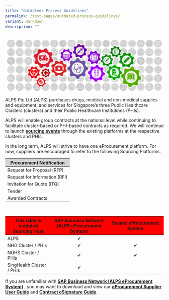 ```yaml
---
title: "Outdated: Process Guidelines"
permalink: /test-pages/outdated-process-guidelines/
variant: markdown
description: ""
---
```

![](/images/Procurement/alps_sourcing_events_process_guidelines_1920x640_clear.png)

ALPS Pte Ltd (ALPS) purchases drugs, medical and non-medical supplies and equipment, and services for Singapore’s three Public Healthcare Clusters (clusters) and their Public Healthcare Institutions (PHIs).

ALPS will enable group contracts at the national level while continuing to facilitate cluster-based or PHI-based contracts as required. We will continue to launch **[sourcing events](/strategic-procurement/national-sourcing-events/)** through the existing platforms at the respective clusters and PHIs.

In the long term, ALPS will strive to have one eProcurement platform. For now, suppliers are encouraged to refer to the following Sourcing Platforms.

<section>
	<table style="border-color: lightgray; border-width: 1px">
		<thead style="background-color: lightgray">
			<tr>
				<th>Procurement Notification</th>
			</tr>
		</thead>
		<tbody>
			<tr>
				<td>Request for Proposal (RFP)</td>
			</tr>
			<tr>
				<td>Request for Information (RFI)</td>
			</tr>
			<tr>
				<td>Invitation for Quote (ITQ)</td>
			</tr>
			<tr>
				<td>Tender</td>
			</tr>
			<tr>
				<td>Awarded Contracts</td>
			</tr>
		</tbody>
	</table>
</section>

<br>

<section>
	<table style="border-color: red; border-width: 1px">
		<thead style="background-color: red">
			<tr>
				<th style="vertical-align: middle;">This table is outdated<br>Sourcing Host</th>
				<th style="text-align: center; vertical-align: middle;">SAP Business Network<br>(ALPS eProcurement System)</th>
				<th style="text-align: center; vertical-align: middle;">Sesami eProcurement System</th>
			</tr>
		</thead>
		<tbody>
			<tr>
				<td>ALPS</td>
				<td style="text-align: center; vertical-align: middle;">️✔</td>
				<td style="text-align: center; vertical-align: middle;"></td>
			</tr>
			<tr>
				<td> NHG Cluster / PHIs</td>
				<td style="text-align: center; vertical-align: middle;">️✔</td>
				<td style="text-align: center; vertical-align: middle;">️✔</td>
			</tr>
			<tr>
				<td>NUHS Cluster / PHIs</td>
				<td style="text-align: center; vertical-align: middle;">️✔</td>
				<td style="text-align: center; vertical-align: middle;">️✔</td>
			</tr>
			<tr>
				<td>SingHealth Cluster / PHIs</td>
				<td style="text-align: center; vertical-align: middle;">️✔</td>
				<td style="text-align: center; vertical-align: middle;"></td>
			</tr>
		</tbody>
	</table>
</section>

If you are unfamiliar with **[SAP Business Network (ALPS eProcurement System)](https://supplier.ariba.com/)** , you may want to download and view our **[eProcurement Supplier User Guide](https://for.sg/alps-eprocurement-supplier-user-guide)** and **[Contract eSignature Guide](/files/Sourcing%20Events/contract_esignature_guide_v1_2.pdf)**.